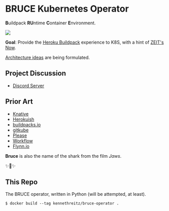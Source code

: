 # BRUCE Kubernetes Operator

**B**uildpack **RU**ntime **C**ontainer **E**nvironment.

![](https://github.com/bruce-project/meta/raw/master/idea.png)

**Goal**: Provide the [Heroku Buildpack](https://buildpacks.io/) experience to K8S, with a hint of [ZEIT's Now](https://zeit.co/now).

[Architecture ideas](https://github.com/bruce-project/meta/blob/master/ideas/architecture.md) are being formulated.

## Project Discussion

- [Discord Server](https://discordapp.com/invite/SJ5GA5)

## Prior Art

- [Knative](https://github.com/knative/build-templates/blob/master/buildpack/README.md)
- [Herokuish](https://github.com/gliderlabs/herokuish)
- [buildpacks.io](https://buildpacks.io/)
- [gitkube](https://github.com/hasura/gitkube)
- [Please](https://github.com/thought-machine/please)
- [Workflow](https://github.com/teamhephy/workflow)
- [Flynn.io](https://flynn.io/)

**Bruce** is also the name of the shark from the film *Jaws*.

✨🍰✨


## This Repo

The BRUCE operator, written in Python (will be attempted, at least).

    $ docker build --tag kennethreitz/bruce-operator .
